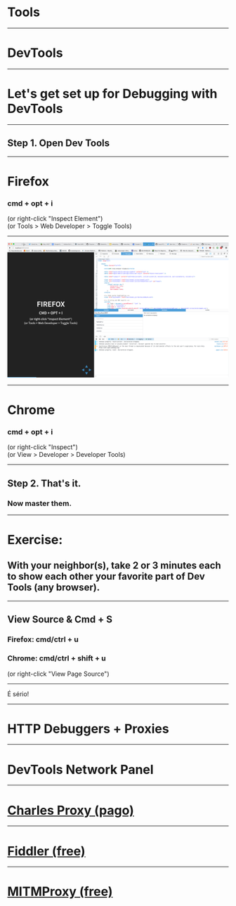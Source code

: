 # Tools

---

# DevTools

***

# Let's get set up for Debugging with DevTools

***

## Step 1. Open Dev Tools

***

# Firefox

### cmd + opt + i
(or right-click "Inspect Element")<br>
(or Tools > Web Developer > Toggle Tools)

***

<img src="slides/images/fx-devtools.png">

***

# Chrome

### cmd + opt + i
(or right-click "Inspect")<br>
(or View > Developer > Developer Tools)

***

## Step 2. That's it.

### Now master them.

***

# Exercise:

## With your neighbor(s), take 2 or 3 minutes each to show each other your favorite part of Dev Tools (any browser).

---

## View Source & Cmd + S

### Firefox: cmd/ctrl + u
### Chrome: cmd/ctrl + shift + u
(or right-click "View Page Source")<br>

***

É sério!

---

# HTTP Debuggers + Proxies

***

# DevTools Network Panel

***

# <a href="http://charlesproxy.com/">Charles Proxy (pago)</a>

***

# <a href="http://www.telerik.com/fiddler">Fiddler (free)</a>

***

# <a href="https://mitmproxy.org/">MITMProxy (free)</a>